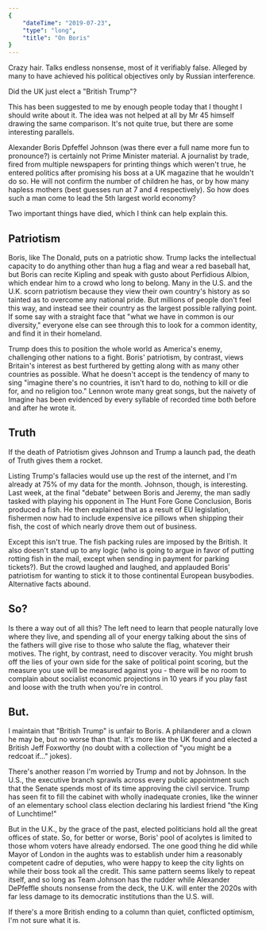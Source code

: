 ```yaml
---
{
    "dateTime": "2019-07-23",
    "type": "long",
    "title": "On Boris"
}
---
```

Crazy hair. Talks endless nonsense, most of it verifiably false. Alleged by many to have achieved his political objectives only by Russian interference. 

Did the UK just elect a "British Trump"? 

This has been suggested to me by enough people today that I thought I should write about it. The idea was not helped at all by Mr 45 himself drawing the same comparison. It's not quite true, but there are some interesting parallels.

Alexander Boris Dpfeffel Johnson (was there ever a full name more fun to pronounce?) is certainly not Prime Minister material. A journalist by trade, fired from multiple newspapers for printing things which weren't true, he entered politics after promising his boss at a UK magazine that he wouldn't do so. He will not confirm the number of children he has, or by how many hapless mothers (best guesses run at 7 and 4 respectively). So how does such a man come to lead the 5th largest world economy?

Two important things have died, which I think can help explain this.

## Patriotism

Boris, like The Donald, puts on a patriotic show. Trump lacks the intellectual capacity to do anything other than hug a flag and wear a red baseball hat, but Boris can recite Kipling and speak with gusto about Perfidious Albion, which endear him to a crowd who long to belong. Many in the U.S. and the U.K. scorn patriotism because they view their own country's history as so tainted as to overcome any national pride. But millions of people don't feel this way, and instead see their country as the largest possible rallying point. If some say with a straight face that "what we have in common is our diversity," everyone else can see through this to look for a common identity, and find it in their homeland. 

Trump does this to position the whole world as America's enemy, challenging other nations to a fight. Boris' patriotism, by contrast, views Britain's interest as best furthered by getting along with as many other countries as possible. What he doesn't accept is the tendency of many to sing "imagine there's no countries, it isn't hard to do, nothing to kill or die for, and no religion too." Lennon wrote many great songs, but the naivety of Imagine has been evidenced by every syllable of recorded time both before and after he wrote it. 

## Truth

If the death of Patriotism gives Johnson and Trump a launch pad, the death of Truth gives them a rocket. 

Listing Trump's fallacies would use up the rest of the internet, and I'm already at 75% of my data for the month. Johnson, though, is interesting. Last week, at the final "debate" between Boris and Jeremy, the man sadly tasked with playing his opponent in The Hunt Fore Gone Conclusion, Boris produced a fish. He then explained that as a result of EU legislation, fishermen now had to include expensive ice pillows when shipping their fish, the cost of which nearly drove them out of business. 

Except this isn't true. The fish packing rules are imposed by the British. It also doesn't stand up to any logic (who is going to argue in favor of putting rotting fish in the mail, except when sending in payment for parking tickets?). But the crowd laughed and laughed, and applauded Boris' patriotism for wanting to stick it to those continental European busybodies. Alternative facts abound. 

## So?

Is there a way out of all this? The left need to learn that people naturally love where they live, and spending all of your energy talking about the sins of the fathers will give rise to those who salute the flag, whatever their motives. The right, by contrast, need to discover veracity. You might brush off the lies of your own side for the sake of political point scoring, but the measure you use will be measured against you - there will be no room to complain about socialist economic projections in 10 years if you play fast and loose with the truth when you're in control.

## But.

I maintain that "British Trump" is unfair to Boris. A philanderer and a clown he may be, but no worse than that. It's more like the UK found and elected a British Jeff Foxworthy (no doubt with a collection of "you might be a redcoat if..." jokes). 

There's another reason I'm worried by Trump and not by Johnson. In the U.S., the executive branch sprawls across every public appointment such that the Senate spends most of its time approving the civil service. Trump has seen fit to fill the cabinet with wholly inadequate cronies, like the winner of an elementary school class election declaring his lardiest friend "the King of Lunchtime!" 

But in the U.K., by the grace of the past, elected politicians hold all the great offices of state. So, for better or worse, Boris' pool of acolytes is limited to those whom voters have already endorsed. The one good thing he did while Mayor of London in the aughts was to establish under him a reasonably competent cadre of deputies, who were happy to keep the city lights on while their boss took all the credit. This same pattern seems likely to repeat itself, and so long as Team Johnson has the rudder while Alexander DePfeffle shouts nonsense from the deck, the U.K. will enter the 2020s with far less damage to its democratic institutions than the U.S. will. 

If there's a more British ending to a column than quiet, conflicted optimism, I'm not sure what it is. 